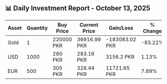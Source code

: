 ## 📊 Daily Investment Report - October 13, 2025

| Asset | Quantity | Buy Price | Current Price | Gain/Loss | % Change |
|-------|----------|-----------|----------------|------------|----------|
| Gold | 1 | 220000 PKR | 36916.99 PKR | -183083.02 PKR | -83.22% |
| USD | 1000 | 280 PKR | 283.16 PKR | 3156.2 PKR | 1.13% |
| EUR | 500 | 305 PKR | 328.44 PKR | 11721.65 PKR | 7.69% |
